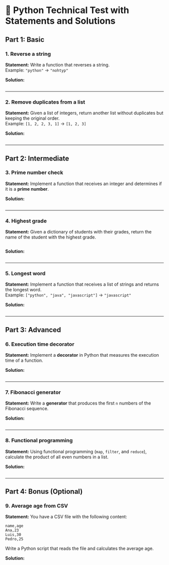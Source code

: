 # 📝 Python Technical Test with Statements and Solutions

## Part 1: Basic

### 1. Reverse a string
**Statement:** Write a function that reverses a string.  
Example: `"python"` → `"nohtyp"`

**Solution:**
```python
```

---

### 2. Remove duplicates from a list
**Statement:** Given a list of integers, return another list without duplicates but keeping the original order.  
Example: `[1, 2, 2, 3, 1]` → `[1, 2, 3]`

**Solution:**
```python
```

---

## Part 2: Intermediate

### 3. Prime number check
**Statement:** Implement a function that receives an integer and determines if it is a **prime number**.  

**Solution:**
```python
```

---

### 4. Highest grade
**Statement:** Given a dictionary of students with their grades, return the name of the student with the highest grade.  

```python
```

**Solution:**
```python
```

---

### 5. Longest word
**Statement:** Implement a function that receives a list of strings and returns the longest word.  
Example: `["python", "java", "javascript"]` → `"javascript"`

**Solution:**
```python
```

---

## Part 3: Advanced

### 6. Execution time decorator
**Statement:** Implement a **decorator** in Python that measures the execution time of a function.  

**Solution:**
```python
```

---

### 7. Fibonacci generator
**Statement:** Write a **generator** that produces the first `n` numbers of the Fibonacci sequence.  

**Solution:**
```python
```

---

### 8. Functional programming
**Statement:** Using functional programming (`map`, `filter`, and `reduce`), calculate the product of all even numbers in a list.  

**Solution:**
```python
```

---

## Part 4: Bonus (Optional)

### 9. Average age from CSV
**Statement:** You have a CSV file with the following content:  
```
name,age
Ana,23
Luis,30
Pedro,25
```
Write a Python script that reads the file and calculates the average age.  

**Solution:**
```python
```
